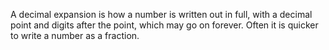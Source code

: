 A decimal expansion is how a number is written out in full, with a
decimal point and digits after the point, which may go on forever. Often
it is quicker to write a number as a fraction.
